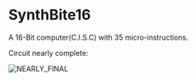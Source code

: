 # SynthBite16
A 16-Bit computer(C.I.S.C) with 35 micro-instructions.

Circuit nearly complete:


![NEARLY_FINAL](https://github.com/Harsha-vardhan-R/SynthBite16/assets/112687561/3fa2a29c-9587-4d56-abf3-91bb4602e7df)
